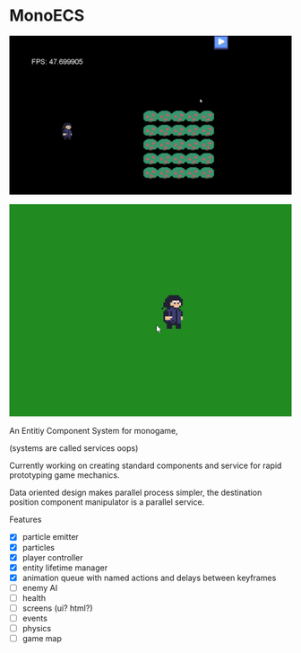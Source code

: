 # MonoECS

![](monoecs.gif)


![](particleDemo.gif)

An Entitiy Component System for monogame,

(systems are called services oops)

Currently working on creating standard components and service for rapid prototyping game mechanics.

Data oriented design makes parallel process simpler, the destination position component manipulator is a parallel service.

Features
 - [x] particle emitter
 - [x] particles
 - [x] player controller
 - [x] entity lifetime manager
 - [x] animation queue with named actions and delays between keyframes
 - [ ] enemy AI
 - [ ] health
 - [ ] screens (ui? html?)
 - [ ] events
 - [ ] physics
 - [ ] game map
